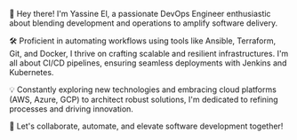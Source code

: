 👋 Hey there! I'm Yassine El, a passionate DevOps Engineer enthusiastic about blending development and operations to amplify software delivery.

🛠️ Proficient in automating workflows using tools like Ansible, Terraform, Git, and Docker, I thrive on crafting scalable and resilient infrastructures. I'm all about CI/CD pipelines, ensuring seamless deployments with Jenkins and Kubernetes.

💡 Constantly exploring new technologies and embracing cloud platforms (AWS, Azure, GCP) to architect robust solutions, I'm dedicated to refining processes and driving innovation.

🌟 Let's collaborate, automate, and elevate software development together!
